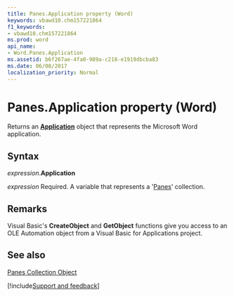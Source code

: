 ```yaml
---
title: Panes.Application property (Word)
keywords: vbawd10.chm157221864
f1_keywords:
- vbawd10.chm157221864
ms.prod: word
api_name:
- Word.Panes.Application
ms.assetid: b6f267ae-4fa0-989a-c218-e1919dbcba83
ms.date: 06/08/2017
localization_priority: Normal
---
```



# Panes.Application property (Word)

Returns an  **[Application](Word.Application.md)** object that represents the Microsoft Word application.


## Syntax

_expression_.**Application**

_expression_ Required. A variable that represents a '[Panes](Word.panes.md)' collection.


## Remarks

Visual Basic's  **CreateObject** and **GetObject** functions give you access to an OLE Automation object from a Visual Basic for Applications project.


## See also


[Panes Collection Object](Word.panes.md)

[!include[Support and feedback](~/includes/feedback-boilerplate.md)]